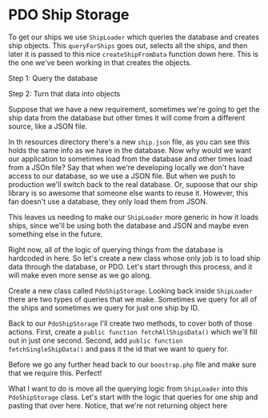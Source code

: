 # PDO Ship Storage

To get our ships we use `ShipLoader` which queries the database
and creates ship objects. This `queryForShips` goes out, selects all
the ships, and then later it is passed to this nice `createShipFromData`
function down here. This is the one we've been working in that creates the
objects. 

Step 1: Query the database

Step 2: Turn that data into objects

Suppose that we have a new requirement, sometimes we're going to get the ship
data from the database but other times it will come from a different source, 
like a JSON file. 

In th resources directory there's a new `ship.json` file, as you can see this
holds the same info as we have in the database. Now why would we want our
application to sometimes load from the database and other times load from a
JSOn file? Say that when we're developing locally we don't have access to our database,
so we use a JSON file. But when we push to production we'll switch back to the 
real database. Or, supoose that our ship library is so awesome that someone else wants
to reuse it. However, this fan doesn't use a database, they only load them from
JSON. 

This leaves us needing to make our `ShipLoader` more generic in how it loads ships, since
we'll be using both the database and JSON and maybe even something else in the future.

Right now, all of the logic of querying things from the database is hardcoded in here. 
So let's create a new class whose only job is to load ship data through the database, or PDO. 
Let's start through this process, and it will make even more sense as we go along. 

Create a new class called `PdoShipStorage`. Looking back inside `ShipLoader` there are two
types of queries that we make. Sometimes we query for all of the ships and sometimes we query
for just one ship by ID. 

Back to our `PdoShipStorage` I'll create two methods, to cover both of those actions. First,
create a `public function fetchAllShipsData()` which we'll fill out in just one second. Second,
add `public function fetchSingleShipData()` and pass it the id that we want to query for. 

Before we go any further head back to our `boostrap.php` file and make sure that we require this. 
Perfect!

What I want to do is move all the querying logic from `ShipLoader` into this `PdoShipStorage` class.
Let's start with the logic that queries for one ship and pasting that over here. Notice, that we're
not returning object here
